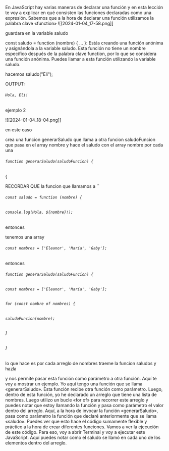 
 En JavaScript hay varias maneras de declarar una función y en esta lección te voy a explicar en qué consisten las funciones declaradas como una expresión. Sabemos que a la hora de declarar una función utilizamos la palabra clave «function»
![[2024-01-04_17-58.png]]

guardara en la variable saludo

const saludo = function (nombre) { ... }: Estás creando una función anónima y asignándola a la variable saludo. Esta función no tiene un nombre específico después de la palabra clave function, por lo que se considera una función anónima. Puedes llamar a esta función utilizando la variable saludo.


hacemos 
saludo("Eli");

OUTPUT:
###### `Hola, Eli!`



ejemplo 2

![[2024-01-04_18-04.png]]

en este caso 

crea una funcion generarSaludo que llama a otra funcion saludoFuncion
que pasa en el array nombre y hace el saludo con el array nombre por cada una
###### `function generarSaludo(saludoFuncion) {`
{


RECORDAR QUE la funcion que llamamos a 
  ``
###### `const saludo = function (nombre) {`
  ###### `console.log(Hola, ${nombre}!);`

entonces

tenemos una array

###### `const nombres = ['Eleanor', 'María', 'Gaby'];`

entonces

###### `function generarSaludo(saludoFuncion) {`

###### `const nombres = ['Eleanor', 'María', 'Gaby'];`

###### `for (const nombre of nombres) {`

###### `saludoFuncion(nombre);`

###### `}`

###### `}`

lo que hace es por cada arreglo de nombres traeme la funcion saludos y hazla


 y nos permite pasar esta función como parámetro a otra función. Aquí te voy a mostrar un ejemplo. Yo aquí tengo una función que se llama «generarSaludo». Esta función recibe otra función como parámetro. Luego, dentro de esta función, yo he declarado un arreglo que tiene una lista de nombres. Luego utilizo un bucle «for of» para recorrer este arreglo y puedes notar que estoy llamando la función y pasa como parámetro el valor dentro del arreglo. Aquí, a la hora de invocar la función «generarSaludo», pasa como parámetro la función que declaré anteriormente que se llama «saludo». Puedes ver que esto hace el código sumamente flexible y práctico a la hora de crear diferentes funciones. Vamos a ver la ejecución de este código. Para eso, voy a abrir Terminal y voy a ejecutar este JavaScript. Aquí puedes notar como el saludo se llamó en cada uno de los elementos dentro del arreglo. 

